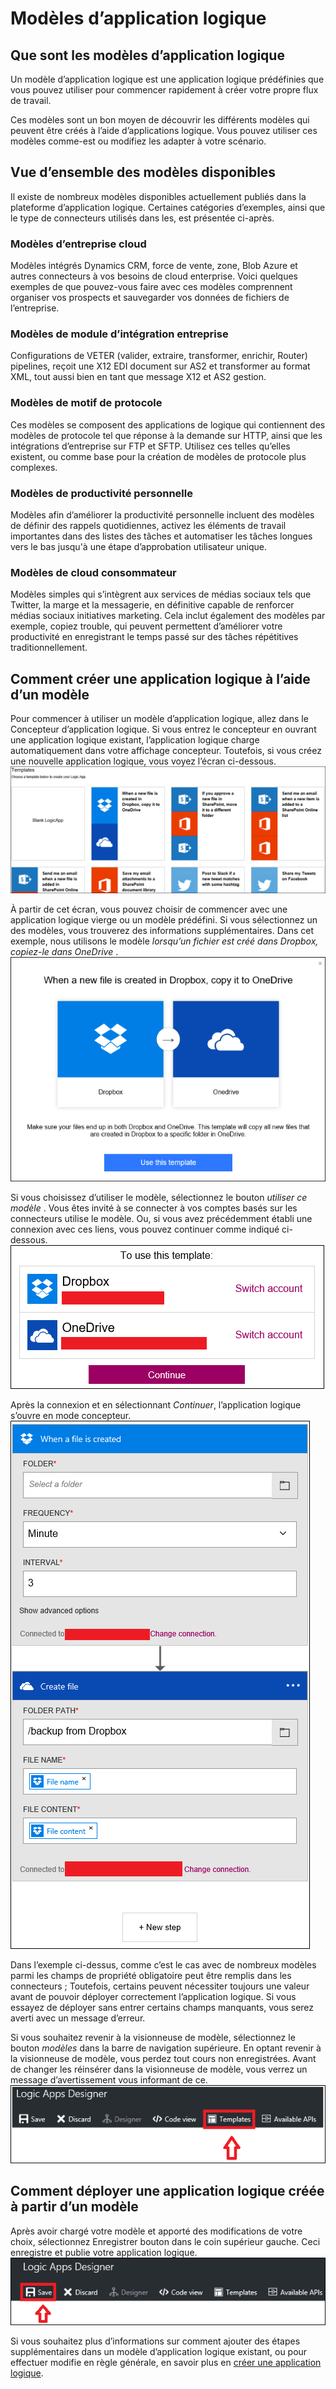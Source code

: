 <properties
 pageTitle="Modèles d’application logique | Microsoft Azure"
 description="Découvrez comment utiliser des modèles d’application logique prédéfinis pour vous aider à commencer"
 authors="kevinlam1"
 manager="dwrede"
 editor=""
 services="app-service\logic"
 documentationCenter=""/>

<tags
    ms.service="app-service-logic"
    ms.workload="integration"
    ms.tgt_pltfrm="na"
    ms.devlang="na"
    ms.topic="article"
    ms.date="08/24/2016"
    ms.author="klam"/>

# <a name="logic-app-templates"></a>Modèles d’application logique

## <a name="what-are-logic-app-templates"></a>Que sont les modèles d’application logique

Un modèle d’application logique est une application logique prédéfinies que vous pouvez utiliser pour commencer rapidement à créer votre propre flux de travail. 

Ces modèles sont un bon moyen de découvrir les différents modèles qui peuvent être créés à l’aide d’applications logique. Vous pouvez utiliser ces modèles comme-est ou modifiez les adapter à votre scénario.

## <a name="overview-of-available-templates"></a>Vue d’ensemble des modèles disponibles

Il existe de nombreux modèles disponibles actuellement publiés dans la plateforme d’application logique. Certaines catégories d’exemples, ainsi que le type de connecteurs utilisés dans les, est présentée ci-après.

### <a name="enterprise-cloud-templates"></a>Modèles d’entreprise cloud
Modèles intégrés Dynamics CRM, force de vente, zone, Blob Azure et autres connecteurs à vos besoins de cloud enterprise. Voici quelques exemples de que pouvez-vous faire avec ces modèles comprennent organiser vos prospects et sauvegarder vos données de fichiers de l’entreprise.

### <a name="enterprise-integration-pack-templates"></a>Modèles de module d’intégration entreprise
Configurations de VETER (valider, extraire, transformer, enrichir, Router) pipelines, reçoit une X12 EDI document sur AS2 et transformer au format XML, tout aussi bien en tant que message X12 et AS2 gestion.

### <a name="protocol-pattern-templates"></a>Modèles de motif de protocole
Ces modèles se composent des applications de logique qui contiennent des modèles de protocole tel que réponse à la demande sur HTTP, ainsi que les intégrations d’entreprise sur FTP et SFTP. Utilisez ces telles qu’elles existent, ou comme base pour la création de modèles de protocole plus complexes.  

### <a name="personal-productivity-templates"></a>Modèles de productivité personnelle
Modèles afin d’améliorer la productivité personnelle incluent des modèles de définir des rappels quotidiennes, activez les éléments de travail importantes dans des listes des tâches et automatiser les tâches longues vers le bas jusqu'à une étape d’approbation utilisateur unique.

### <a name="consumer-cloud-templates"></a>Modèles de cloud consommateur
Modèles simples qui s’intègrent aux services de médias sociaux tels que Twitter, la marge et la messagerie, en définitive capable de renforcer médias sociaux initiatives marketing. Cela inclut également des modèles par exemple, copiez trouble, qui peuvent permettent d’améliorer votre productivité en enregistrant le temps passé sur des tâches répétitives traditionnellement. 

## <a name="how-to-create-a-logic-app-using-a-template"></a>Comment créer une application logique à l’aide d’un modèle 

Pour commencer à utiliser un modèle d’application logique, allez dans le Concepteur d’application logique. Si vous entrez le concepteur en ouvrant une application logique existant, l’application logique charge automatiquement dans votre affichage concepteur. Toutefois, si vous créez une nouvelle application logique, vous voyez l’écran ci-dessous.  
 ![](../../includes/media/app-service-logic-templates/template7.png)  

À partir de cet écran, vous pouvez choisir de commencer avec une application logique vierge ou un modèle prédéfini. Si vous sélectionnez un des modèles, vous trouverez des informations supplémentaires. Dans cet exemple, nous utilisons le modèle *lorsqu’un fichier est créé dans Dropbox, copiez-le dans OneDrive* .  
 ![](../../includes/media/app-service-logic-templates/template2.png)  

Si vous choisissez d’utiliser le modèle, sélectionnez le bouton *utiliser ce modèle* . Vous êtes invité à se connecter à vos comptes basés sur les connecteurs utilise le modèle. Ou, si vous avez précédemment établi une connexion avec ces liens, vous pouvez continuer comme indiqué ci-dessous.  
 ![](../../includes/media/app-service-logic-templates/template3.png)  

Après la connexion et en sélectionnant *Continuer*, l’application logique s’ouvre en mode concepteur.  
 ![](../../includes/media/app-service-logic-templates/template4.png)  

Dans l’exemple ci-dessus, comme c’est le cas avec de nombreux modèles parmi les champs de propriété obligatoire peut être remplis dans les connecteurs ; Toutefois, certains peuvent nécessiter toujours une valeur avant de pouvoir déployer correctement l’application logique. Si vous essayez de déployer sans entrer certains champs manquants, vous serez averti avec un message d’erreur.

Si vous souhaitez revenir à la visionneuse de modèle, sélectionnez le bouton *modèles* dans la barre de navigation supérieure. En optant revenir à la visionneuse de modèle, vous perdez tout cours non enregistrées. Avant de changer les réinsérer dans la visionneuse de modèle, vous verrez un message d’avertissement vous informant de ce.  
 ![](../../includes/media/app-service-logic-templates/template5.png)  

## <a name="how-to-deploy-a-logic-app-created-from-a-template"></a>Comment déployer une application logique créée à partir d’un modèle

Après avoir chargé votre modèle et apporté des modifications de votre choix, sélectionnez Enregistrer bouton dans le coin supérieur gauche. Ceci enregistre et publie votre application logique.  
 ![](../../includes/media/app-service-logic-templates/template6.png)  

Si vous souhaitez plus d’informations sur comment ajouter des étapes supplémentaires dans un modèle d’application logique existant, ou pour effectuer modifie en règle générale, en savoir plus en [créer une application logique](app-service-logic-create-a-logic-app.md).